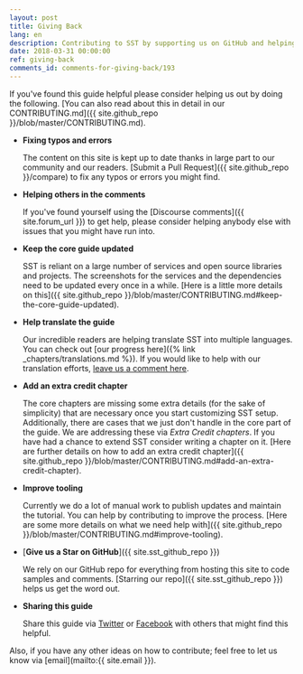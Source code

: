 ```yaml
---
layout: post
title: Giving Back
lang: en
description: Contributing to SST by supporting us on GitHub and helping keep the content up to date.
date: 2018-03-31 00:00:00
ref: giving-back
comments_id: comments-for-giving-back/193
---
```


If you've found this guide helpful please consider helping us out by doing the following. [You can also read about this in detail in our CONTRIBUTING.md]({{ site.github_repo }}/blob/master/CONTRIBUTING.md).

- **Fixing typos and errors**

  The content on this site is kept up to date thanks in large part to our community and our readers. [Submit a Pull Request]({{ site.github_repo }}/compare) to fix any typos or errors you might find.

- **Helping others in the comments**

  If you've found yourself using the [Discourse comments]({{ site.forum_url }}) to get help, please consider helping anybody else with issues that you might have run into.

- **Keep the core guide updated**

  SST is reliant on a large number of services and open source libraries and projects. The screenshots for the services and the dependencies need to be updated every once in a while. [Here is a little more details on this]({{ site.github_repo }}/blob/master/CONTRIBUTING.md#keep-the-core-guide-updated).

- **Help translate the guide**

  Our incredible readers are helping translate SST into multiple languages. You can check out [our progress here]({% link _chapters/translations.md %}). If you would like to help with our translation efforts, [leave us a comment here](https://discourse.sst.dev/t/help-us-translate-serverless-stack/596/15).

- **Add an extra credit chapter**

  The core chapters are missing some extra details (for the sake of simplicity) that are necessary once you start customizing SST setup. Additionally, there are cases that we just don't handle in the core part of the guide. We are addressing these via *Extra Credit chapters*. If you have had a chance to extend SST consider writing a chapter on it. [Here are further details on how to add an extra credit chapter]({{ site.github_repo }}/blob/master/CONTRIBUTING.md#add-an-extra-credit-chapter).

- **Improve tooling**

  Currently we do a lot of manual work to publish updates and maintain the tutorial. You can help by contributing to improve the process. [Here are some more details on what we need help with]({{ site.github_repo }}/blob/master/CONTRIBUTING.md#improve-tooling).

- [**Give us a Star on GitHub**]({{ site.sst_github_repo }})

  We rely on our GitHub repo for everything from hosting this site to code samples and comments. [Starring our repo]({{ site.sst_github_repo }}) helps us get the word out.

- **Sharing this guide**

  Share this guide via <a href="https://twitter.com/intent/tweet?text={{ site.title }}&url={{ site.url }}" target="_blank">Twitter</a> or <a href="https://www.facebook.com/sharer/sharer.php?u={{ site.url }}&p[title]={{ site.title }}" target="_blank">Facebook</a> with others that might find this helpful.

Also, if you have any other ideas on how to contribute; feel free to let us know via [email](mailto:{{ site.email }}).
